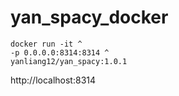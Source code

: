 # yan_spacy_docker

```
docker run -it ^
-p 0.0.0.0:8314:8314 ^
yanliang12/yan_spacy:1.0.1
```

http://localhost:8314
